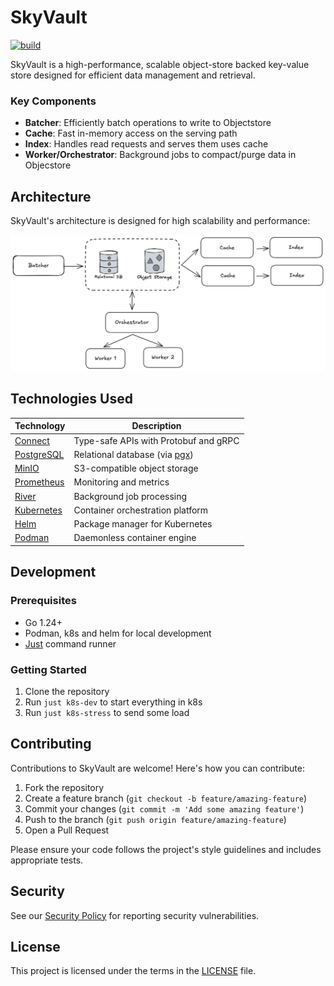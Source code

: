 # SkyVault

[![build](https://github.com/dynoinc/skyvault/actions/workflows/build.yml/badge.svg?branch=main)](https://github.com/dynoinc/skyvault/actions/workflows/build.yml)

SkyVault is a high-performance, scalable object-store backed key-value store designed for efficient data management and
retrieval.

### Key Components

- **Batcher**: Efficiently batch operations to write to Objectstore
- **Cache**: Fast in-memory access on the serving path
- **Index**: Handles read requests and serves them uses cache
- **Worker/Orchestrator**: Background jobs to compact/purge data in Objecstore

## Architecture

SkyVault's architecture is designed for high scalability and performance:

![SkyVault Architecture](docs/arch.png)

## Technologies Used

| Technology                                   | Description                                                   |
|----------------------------------------------|---------------------------------------------------------------|
| [Connect](https://connectrpc.com/)           | Type-safe APIs with Protobuf and gRPC                         |
| [PostgreSQL](https://www.postgresql.org/)    | Relational database (via [pgx](https://github.com/jackc/pgx)) |
| [MinIO](https://min.io/)                     | S3-compatible object storage                                  |
| [Prometheus](https://prometheus.io/)         | Monitoring and metrics                                        |
| [River](https://github.com/riverqueue/river) | Background job processing                                     |
| [Kubernetes](https://kubernetes.io/)         | Container orchestration platform                              |
| [Helm](https://helm.sh/)                     | Package manager for Kubernetes                                |
| [Podman](https://podman.io/)                 | Daemonless container engine                                   |

## Development

### Prerequisites

- Go 1.24+
- Podman, k8s and helm for local development
- [Just](https://github.com/casey/just) command runner

### Getting Started

1. Clone the repository
2. Run `just k8s-dev` to start everything in k8s
3. Run `just k8s-stress` to send some load

## Contributing

Contributions to SkyVault are welcome! Here's how you can contribute:

1. Fork the repository
2. Create a feature branch (`git checkout -b feature/amazing-feature`)
3. Commit your changes (`git commit -m 'Add some amazing feature'`)
4. Push to the branch (`git push origin feature/amazing-feature`)
5. Open a Pull Request

Please ensure your code follows the project's style guidelines and includes appropriate tests.

## Security

See our [Security Policy](SECURITY.md) for reporting security vulnerabilities.

## License

This project is licensed under the terms in the [LICENSE](LICENSE) file.
